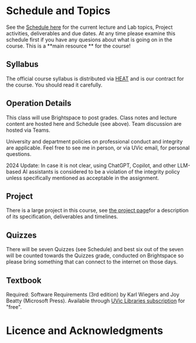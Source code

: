 # Schedule and Topics

See the [Schedule here](https://docs.google.com/document/d/1e1wlBW-2_hh0Vhph0EYUQcGn887zH0AN371tf4vGWIA/edit?usp=sharing) for the current lecture and Lab topics, Project activities, deliverables and due dates. At any time please examine this schedule first if you have any quesions about what is going on in the course. This is a **main resource ** for the course!

## Syllabus
The official course syllabus is distributed via [HEAT](https://heat.csc.uvic.ca/coview/course/2024011/SENG321) and is our contract for the course. You should read it carefully.

## Operation Details
This class will use Brightspace to post grades. Class notes and lecture content are hosted here and Schedule (see above). Team discussion are hosted via Teams. 

University and department policies on professional conduct and integrity are applicable. Feel free to see me in person, or via UVic email, for personal questions.

2024 Update: In case it is not clear, using ChatGPT, Copilot, and other LLM-based AI assistants is considered to be a violation of the integrity policy unless specifically mentioned as acceptable in the assignment.

## Project
There is a large project in this course, see [the project page](https://github.com/Uvic-SENG321Spring2024/course/tree/main/project)for a description of its specification, deliverables and timelines. 

## Quizzes
There will be seven Quizzes (see Schedule) and best six out of the seven will be counted towards the Quizzes grade, conducted on Brightspace so please bring something that can connect to the internet on those days.

## Textbook
Required: Software Requirements (3rd edition) by Karl Wiegers and Joy Beatty (Microsoft Press). Available through [UVic Libraries subscription](https://search.library.uvic.ca/discovery/fulldisplay?context=PC&vid=01VIC_INST:01UVIC&search_scope=MyInst_and_CI&tab=LIBALL&docid=cdi_safari_books_v2_9780735679658) for "free".

# Licence and Acknowledgments
